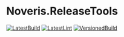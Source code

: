 # Noveris.ReleaseTools

[![LatestBuild](https://github.com/noveris-inf/ps-releasetools/workflows/LatestBuild/badge.svg)](https://github.com/noveris-inf/ps-releasetools/actions?query=workflow%3ALatestBuild) [![LatestLint](https://github.com/noveris-inf/ps-releasetools/workflows/LatestLint/badge.svg)](https://github.com/noveris-inf/ps-releasetools/actions?query=workflow%3ALatestLint) [![VersionedBuild](https://github.com/noveris-inf/ps-releasetools/workflows/VersionedBuild/badge.svg)](https://github.com/noveris-inf/ps-releasetools/actions?query=workflow%3AVersionedBuild)
